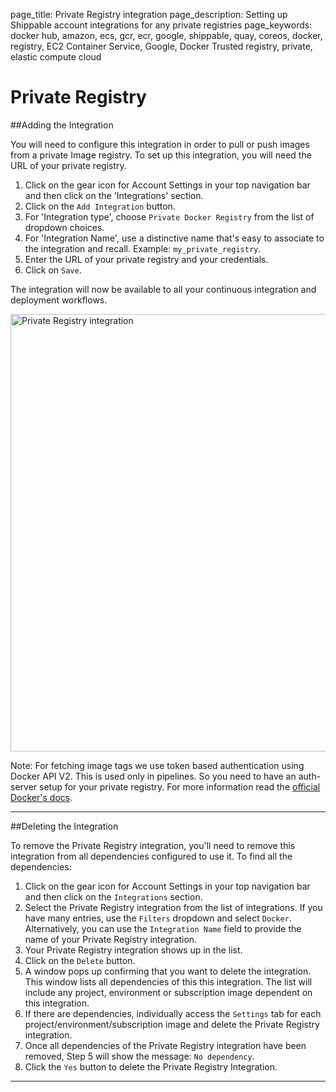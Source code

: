page_title: Private Registry integration
page_description: Setting up Shippable account integrations for any private registries
page_keywords: docker hub, amazon, ecs, gcr, ecr, google, shippable, quay, coreos, docker, registry, EC2 Container Service, Google, Docker Trusted registry, private, elastic compute cloud

# Private Registry

##Adding the Integration

You will need to configure this integration in order to pull or push images from a private Image registry. To set up this integration, you will need the URL of your private registry.

1. Click on the gear icon for Account Settings in your top navigation bar and then click on the 'Integrations' section.
2. Click on the `Add Integration` button.
3. For 'Integration type', choose `Private Docker Registry` from the list of dropdown choices.
4. For 'Integration Name', use a distinctive name that's easy to associate to the integration and recall. Example: `my_private_registry`.
5. Enter the URL of your private registry and your credentials.
6. Click on `Save`.

The integration will now be available to all your continuous integration and deployment workflows.

<img src="/continuous_integration/images/private_registry_integration.png" alt="Private Registry integration" style="width:700px;"/>


Note: For fetching image tags we use token based authentication using Docker API V2. This is used only in pipelines. So you need to have an auth-server setup for your private registry. For more information read the [official Docker's docs](https://docs.docker.com/registry/spec/auth/token/).

---

##Deleting the Integration

To remove the Private Registry integration, you'll need to remove this integration from all dependencies configured to use it. To find all the dependencies:

1. Click on the gear icon for Account Settings in your top navigation bar and then click on the `Integrations` section.
2. Select the Private Registry integration from the list of integrations. If you have many entries, use the `Filters` dropdown and select `Docker`. Alternatively, you can use the `Integration Name` field to provide the name of your Private Registry integration.
3. Your Private Registry integration shows up in the list.
4. Click on the `Delete` button.
5. A window pops up confirming that you want to delete the integration. This window lists all dependencies of this this integration. The list will include any project, environment or subscription image dependent on this integration.
6. If there are dependencies, individually access the `Settings` tab for each project/environment/subscription image and delete the Private Registry integration.
7. Once all dependencies of the Private Registry integration have been removed, Step 5 will show the message: `No dependency`.
8. Click the `Yes` button to delete the Private Registry Integration.

--------
